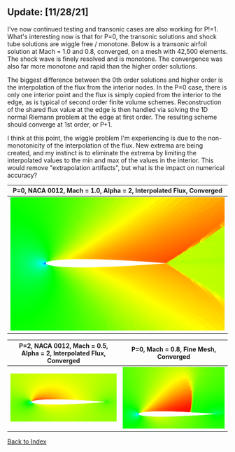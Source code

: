 ## Update: [11/28/21]

I've now continued testing and transonic cases are also working for P!=1. What's interesting now is that for P=0,
the transonic solutions and shock tube solutions are wiggle free / monotone. Below is a transonic airfoil solution at
Mach = 1.0 and 0.8, converged, on a mesh with 42,500 elements. The shock wave is finely resolved and is monotone. The convergence
was also far more monotone and rapid than the higher order solutions.

The biggest difference between the 0th order solutions and higher order is the interpolation of the flux from the interior
nodes. In the P=0 case, there is only one interior point and the flux is simply copied from the interior to the edge, as
is typical of second order finite volume schemes. Reconstruction of the shared flux value at the edge is then handled via
solving the 1D normal Riemann problem at the edge at first order. The resulting scheme should converge at 1st order, or
P+1.

I think at this point, the wiggle problem I'm experiencing is due to the non-monotonicity of the interpolation of the flux.
New extrema are being created, and my instinct is to eliminate the extrema by limiting the interpolated values to the min
and max of the values in the interior. This would remove "extrapolation artifacts", but what is the impact on numerical
accuracy?

| P=0, NACA 0012, Mach = 1.0, Alpha = 2, Interpolated Flux, Converged |
|:-------------------------------------------------------------------:|
|            ![](../images/interpolateFluxNotQ-M=1.0-P=0.PNG)            |

| P=2, NACA 0012, Mach = 0.5, Alpha = 2, Interpolated Flux, Converged |     P=0, Mach = 0.8, Fine Mesh, Converged     |
|:-------------------------------------------------------------------:|:---------------------------------------------:|
|              ![](../images/interpolateFluxNotQ-M=0.5.PNG)              | ![](../images/interpolateFluxNotQ-M=0.8-P=0.PNG) |




[Back to Index](../CHANGELOG.md)
